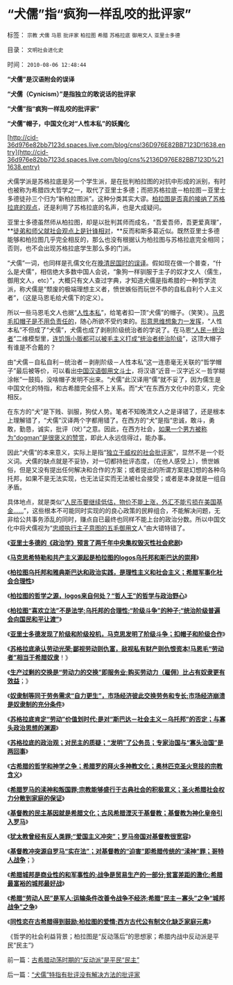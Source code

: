 # “犬儒”指“疯狗一样乱咬的批评家”

标签： `宗教` `犬儒` `马恩` `批评家` `柏拉图` `希腊` `苏格拉底` `御用文人` `亚里士多德` 

目录： `文明社会进化史`

时间： `2010-08-06 12:48:44`

**“犬儒”是汉语附会的误译**

**“犬儒（Cynicism）”是指独立的敢说话的批评家**

**“犬儒”指“疯狗一样乱咬的批评家”**

**“犬儒”帽子，中国文化对“人性本私”的妖魔化**

[http://cid-36d976e82bb7123d.spaces.live.com/blog/cns!36D976E82BB7123D!1638.entry](http://cid-36d976e82bb7123d.spaces.live.com/blog/cns%2136D976E82BB7123D%211638.entry)

犬儒学派是苏格拉底是另一个学生派，是在批判柏拉图的对抗中形成的派别，有时也被称为希腊四大哲学之一，取代了亚里士多德；而把苏格拉底－柏拉图－亚里士多德徒孙三个归为“新柏拉图派”。这种分类其实大谬。[柏拉图是否真的接纳了苏格拉底的观点](../../../2010/8/3/苏格拉底质疑民主；发明了公务员.md)，还是利用了苏格拉底的名声，也是大成疑问。

亚里士多德虽然师从柏拉图，却是以批判其师而成名，“吾爱吾师，吾更爱真理”，**[徒弟和师父就社会观点上是针锋相对](../../../2010/8/2/亚里士多德发现了阶级和阶级投机，马克思发明阶级斗争.md)，**反而和斯多葛近似。既然亚里士多德能够和柏拉图几乎完全相反的，那么也没有根据认为柏拉图与苏格拉底完全相同；否则，也不会出现苏格拉底学生那么多的门派。

“犬儒”一词，也同样是孔儒文化在[晚清民国时的误译](../../../2009/5/25/走出汉文化“公说公有理”的语言泥潭.md)。假如现在做一个普查，“什么是犬儒”，相信绝大多数中国人会说，“象狗一样驯服于主子的奴才文人（儒生，御用文人，etc）”，大概只有文人查过字典，才知道犬儒是指希腊的一种哲学流派，称犬儒是“颓废的极端理想主义者，愤世嫉俗而玩世不恭的自私自利个人主义者”，（这是马恩毛给犬儒下的定义）。

所以一些马恩毛文人也据“[人性本私](../../../2010/1/13/“人性”的份量超越一切意识形态.md)”，给笔者扣一顶“犬儒”的帽子。（笑笑）。[马恩毛扣帽子是不用负责任的](../../../2010/6/1/文革之祸不在于扣帽子;有人的地方就有帽子.md)，随心所欲不受约束的。[形意思维想象力一发挥](../../../2009/4/17/形意思维：科学类思维和哲学类思维的根本区别.md)，“人性本私”不但成了“犬儒”，犬儒也成了剥削阶级统治者的学说了。在马恩[“人民－统治者](../../../2010/5/20/人民领袖人民爱，人民领袖爱人民.md)”二维模型里，[连饥饿小贩都可以被毛主义打成“统治者统治阶级](http://hi.baidu.com/darthchn/blog/item/99acc5d879b49ce038012f74.html)”，这顶大帽子有谁是不合戴的？

由“犬儒－自私自利－统治者－剥削阶级－人性本私”这一连患毫无关联的“哲学帽子”最后被等价，可以看出[中国汉语御用文斗士](../../../2009/5/14/中国式诡辩：利用汉语歧义特点曲解.md)，将汉语“近音－汉字近义－哲学糊涂帐”一鼓捣，没啥帽子发明不出来。“犬儒”此汉译用“儒”就不妥了，因为儒生是中国文化的特指，和古希腊完全搭不上关系。而“犬”在东西方文化中的意义，完全相反。

在东方的“犬”是下贱、驯服，狗仗人势。笔者不知晚清文人之是译错了，还是根本上理解错了，“犬儒”汉译两个字都用错了。在西方的“犬”是指“忠诚，敢斗，勇敢，勤恳，诚实，批评（吠）”之意。因此，在西方社会，[如果一个男方被称为“dogman”是很褒义的赞赏](../../../2009/5/31/科学的骂与非骂和英语的骂.md)，即此人永远信得过，能办事。

因此“犬儒”的本来意义，实际上是指“[独立于威权的社会批评家](http://blog.sina.com.cn/s/blog_5563a64d0100fq0d.html)”，显然不是一个贬义词。犬儒的缺点就是不妥协，对一切都持批评态度，（在他人感受上），愤世嫉俗，但是又没有提出任何解决和合作的方案；或者提出的所谓方案是幻想的各种乌托邦，如果不是无法实现，也无法证实而无法被社会接受；或者是本身就是一组自矛盾。

具体地点，就是类似“[人民币要继续低估，物价不能上涨，外汇不能亏损在美国基金……](../../../2010/7/7/不要象希特勒先生一样用心良苦.md)”，这些根本不可能同时实现的的良心政策的民粹组合，不能解决问题，无非给公共事务添乱的同时，赚点自已最终也同样不能上台的政治分数。所以中国文化中将犬儒视为“[忠顺执行主子意图的五毛御用文](../../../2009/10/21/人，鬼.md)人”由大错特错了。

《[**亚里士多德的《政治学》预言了两千年中央集权毁灭性社会悲剧**](../../../2010/7/6/亚里士多德的《政治学》预言了两千年中央集权毁灭性.md)》

《[**马克思希特勒和共产主义源起是柏拉图的logos乌托邦和斯巴达的崇拜**](../../../2010/7/21/理解民主从批判柏拉图和斯巴达开始.md)》

《[**柏拉图乌托邦和雅典斯巴达和政治实践，是理性主义和社会主义；希腊军事化社会合理性**](../../../2010/7/21/柏拉图的乌托邦就是社会主义.md)》

《[**柏拉图的哲学之源，logos来自何处？“哲人王”的哲学与政治野心**](../../../2010/8/2/哲人王的政治野心.md)》

《[**柏拉图“喜欢立法”不是法学;乌托邦的合理性;“阶级斗争”的种子;“统治阶级普遍会向国民和平让渡”**](../../../2010/8/2/柏拉图乌托邦在历史上的合理性和阶级斗争.md)》

《[**亚里士多德发现了阶级和阶级投机，马克思发明了阶级斗争；扣帽子和阶级合作**](../../../2010/8/2/亚里士多德发现了阶级和阶级投机，马克思发明阶级斗争.md)》

《[**苏格拉底承认劳动光荣;鄙视劳动则仇富，敌视私有财产则仇恨资本!马恩毛“劳动者”相当于希腊奴隶**](../../../2010/8/2/苏格拉底的劳动观念；鄙视劳动必定仇富.md)！》

《[**生产过剩的交换是“劳动力的交换”即服务业;购买劳动力（雇佣）比占有奴隶更有效益**](../../../2010/8/2/生产过剩的社会交换本质上是“劳动力的交换”即服务业.md)；》

《[**奴隶制等同于劳务需求“自力更生”，市场经济彼此交换劳务和专长;市场经济崩溃是奴隶制的充分条件**](../../../2010/8/3/市场经济崩溃是奴隶制的充分条件.md)》

《[**苏格拉底肯定“劳动”价值划时代;是对“斯巴达－社会主义－乌托邦”的否定；与寡头政治思想的渊源**](../../../2010/8/3/苏格拉底肯定“劳动”价值是划时代，与寡头的渊源.md)》

《[**苏格拉底的政治观；对民主的质疑；“发明”了公务员；专家治国与“寡头治国”是两回事**](../../../2010/8/3/苏格拉底质疑民主；发明了公务员.md)》

《[**古希腊的哲学和神学之争；希腊罗的拜火多神教文化；奥林匹克圣火竞技的宗教含义**](../../../2010/8/4/希腊罗马的拜火信仰和奥林匹克圣火.md)》

《[**希腊罗马的渎神和叛国罪;宗教能够盛行于古典社会的积极意义；圣火希腊社会权力分散到家庭的保证**](../../../2010/8/4/宗教能够盛行于古典社会的积极意义.md)》

《[**基督教的民主基因就是希腊文化；古风希腊湮灭于基督教；基督教为神化皇帝引入罗马**](../../../2010/8/4/基督教为神化皇帝而成罗马国教.md)》

《[**犹太教曾经有反人类罪;“爱国主义冲突”；罗马帝国对基督教很宽容**](../../../2010/8/4/罗马帝国对基督教很宽容，犹太教曾经暴戾.md)》

《[**基督教冲突源自罗马“实在法”；对基督教的“迫害”即希腊传统的“渎神”罪；哥特人战争**](../../../2010/8/4/罗马皇帝对基督教的几次“迫害”是实在法冲突.md)；》

《[**希腊城邦是商业性的和军事性的;战争是贸易生产的一部分;贫富差距的激化;希腊最富裕的城邦最好战**](../../../2010/8/5/古希腊抓革命促生产；最富裕的城邦最好战.md)》

《[**希腊“劳动人民”是军人;运输条件改善令战争不经济;希腊“民主－寡头”之争“城邦战争”之争**](../../../2010/8/5/希腊城邦的“劳动人民”就是军人.md)》

《[**同性恋在古希腊得到鼓励;柏拉图的爱情;西方古代公有制文化缺乏家庭元素**](../../../2010/8/5/西方古代公有制文化缺乏家庭元素.md)》

《哲学的社会利益背景；柏拉图是“反动落后”的思想家；希腊内战中反动派是平民“民主”》



前一篇：[古希腊动荡时期的“反动派”是平民“民主”](../../../2010/8/6/古希腊动荡时期的“反动派”是平民“民主”.md)

后一篇：[“犬儒”特指有批评没有解决方法的批评家](../../../2010/8/6/“犬儒”特指有批评没有解决方法的批评家.md)